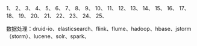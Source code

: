 1、
2、
3、
4、
5、
6、
7、
8、
9、
10、
11、
12、
13、
14、
15、
16、
17、
18、
19、
20、
21、
22、
23、
24、
25、


数据处理：druid-io、elasticsearch、flink、flume、hadoop、hbase、jstorm（storm）、lucene、solr、spark、


